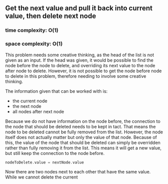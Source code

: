 ## Get the next value and pull it back into current value, then delete next node
### time complexity: O(1)
### space complexity: O(1)

This problem needs some creative thinking, as the head of the list is not given as an input. If the head was given, it would be possible to find the node before the node to delete, and overriding its next value to the node after node to delete. However, it is not possible to get the node before node to delete in this problem, therefore needing to involve some creative thinking.

The information given that can be worked with is:
* the current node
* the next node
* all nodes after next node

Because we do not have information on the node before, the connection to the node that should be deleted needs to be kept in tact. That means the node to be deleted cannot be fully removed from the list. However, the node itself does not actually matter but only the value of that node. Because of this, the value of the node that should be deleted can simply be overridden rather than fully removing it from the list. This means it will get a new value, but still keep the connection to the node before.
```swift
nodeToDelete.value = nextNode.value
```

Now there are two nodes next to each other that have the same value. While we cannot delete the current 
